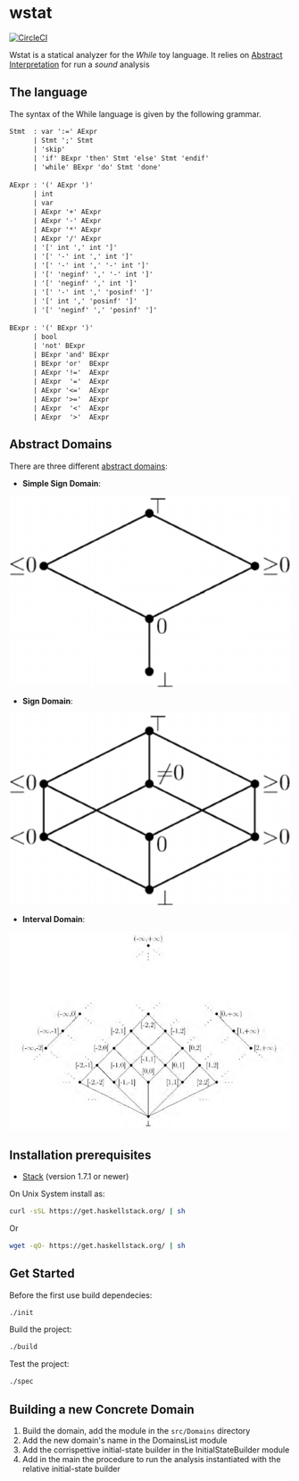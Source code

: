# wstat

[![CircleCI](https://circleci.com/gh/parof/wstat.svg?style=svg)](https://circleci.com/gh/parof/wstat)

Wstat is a statical analyzer for the _While_ toy language. It relies on [Abstract Interpretation](https://en.wikipedia.org/wiki/Abstract_interpretation) for run a _sound_ analysis

## The language

The syntax of the While language is given by the following grammar.

```
Stmt  : var ':=' AExpr
      | Stmt ';' Stmt
      | 'skip'
      | 'if' BExpr 'then' Stmt 'else' Stmt 'endif'
      | 'while' BExpr 'do' Stmt 'done'

AExpr : '(' AExpr ')'
      | int
      | var
      | AExpr '+' AExpr
      | AExpr '-' AExpr
      | AExpr '*' AExpr
      | AExpr '/' AExpr
      | '[' int ',' int ']'
      | '[' '-' int ',' int ']'
      | '[' '-' int ',' '-' int ']'
      | '[' 'neginf' ',' '-' int ']'
      | '[' 'neginf' ',' int ']'
      | '[' '-' int ',' 'posinf' ']'
      | '[' int ',' 'posinf' ']'
      | '[' 'neginf' ',' 'posinf' ']'

BExpr : '(' BExpr ')'
      | bool
      | 'not' BExpr
      | BExpr 'and' BExpr
      | BExpr 'or'  BExpr
      | AExpr '!='  AExpr
      | AExpr  '='  AExpr
      | AExpr '<='  AExpr
      | AExpr '>='  AExpr
      | AExpr  '<'  AExpr
      | AExpr  '>'  AExpr
```

## Abstract Domains

There are three different [abstract domains](https://en.wikipedia.org/wiki/Abstract_interpretation#Examples_of_abstract_domains):

- **Simple Sign Domain**:

![alt text](img/signDomain.png "Simple sign Domain")

- **Sign Domain**:

![alt text](img/simpleSignDomain.png "Sign domain")

- **Interval Domain**:

![alt text](img/intervalDomain.png "Interval domain")

## Installation prerequisites

- [Stack](https://docs.haskellstack.org/en/stable/README/) (version 1.7.1 or newer)

On Unix System install as:
```bash
curl -sSL https://get.haskellstack.org/ | sh
```
Or
```bash
wget -qO- https://get.haskellstack.org/ | sh
```

## Get Started

Before the first use build dependecies:
```bash
./init
```

Build the project:
```bash
./build
```

Test the project:
```bash
./spec
```

## Building a new Concrete Domain

1. Build the domain, add the module in the ```src/Domains``` directory
2. Add the new domain's name in the DomainsList module
3. Add the corrispettive initial-state builder in the InitialStateBuilder module
4. Add in the main the procedure to run the analysis instantiated with the relative initial-state builder
